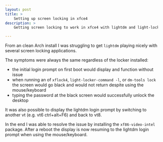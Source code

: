 ```yaml
---
layout: post
title: >
    Setting up screen locking in xfce4
description: >
    Getting screen locking to work in xfce4 with lightdm and light-locker

---
```


From an clean Arch install I was struggling to get `lightdm` playing nicely with
several screen locking applications.

The symptoms were always the same regardless of the locker installed:

- the initial login prompt on first boot would display and function without
  issue
- when running an of `xflock4`, `light-locker-command -l`, or `dm-tools lock`
  the screen would go black and would not return despite using the
  mouse/keyboard
- typing the password at the black screen would successfully unlock the desktop

It was also possible to display the lightdm login prompt by switching to another
vt (e.g. vt6 ctrl+alt+F6) and back to vt8.

In the end I was able to resolve the issue by installing the `xf86-video-intel`
package. After a reboot the display is now resuming to the lightdm login prompt
when using the mouse/keyboard.
